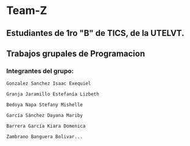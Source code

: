 # Team-Z
## Estudiantes de 1ro "B" de TICS, de la UTELVT.
## Trabajos grupales de Programacion
### Integrantes del grupo:
`Gonzalez Sanchez Isaac Exequiel`

`Granja Jaramillo Estefanía Lizbeth`

`Bedoya Napa Stefany Mishelle`

`García Sánchez Dayana Mariby`

`Barrera García Kiara Domenica`

`Zambrano Banguera Bolivar...`

